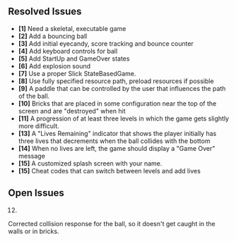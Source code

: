 ## Resolved Issues ##

- **[1]** Need a skeletal, executable game
- **[2]** Add a bouncing ball
- **[3]** Add initial eyecandy, score tracking and bounce counter
- **[4]** Add keyboard controls for ball
- **[5]** Add StartUp and GameOver states
- **[6]** Add explosion sound
- **[7]** Use a proper Slick StateBasedGame.
- **[8]** Use fully specified resource path, preload resources if possible
- **[9]** A paddle that can be controlled by the user that influences the path of the ball.
- **[10]** Bricks that are placed in some configuration near the top of the screen and are "destroyed" when hit
- **[11]** A progression of at least three levels in which the game gets slightly more difficult.
- **[13]** A "Lives Remaining" indicator that shows the player initially has three lives 
		   that decrements when the ball collides with the bottom
- **[14]** When no lives are left, the game should display a "Game Over" message
- **[15]** A customized splash screen with your name.
- **[15]** Cheat  codes that can switch between levels and add lives


## Open Issues ##

12.
Corrected collision response for the ball, so it doesn't get caught in the walls or in bricks.

